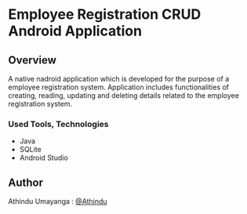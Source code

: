 # Employee Registration CRUD Android Application

## Overview
A native nadroid application which is developed for the purpose of a employee registration system. Application includes functionalities of creating, reading, updating and deleting details related to the employee registration system.

### Used Tools, Technologies

* Java
* SQLite
* Android Studio

## Author
Athindu Umayanga : [@Athindu](https://github.com/Athindu)
